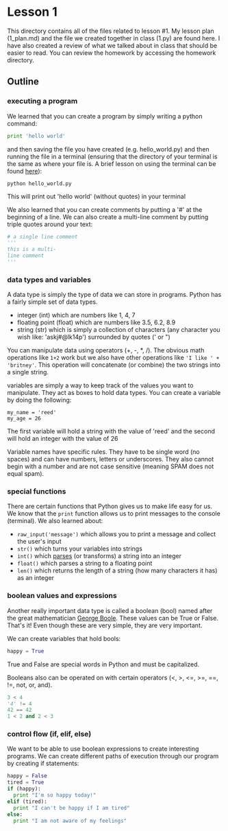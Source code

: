 # Lesson 1

This directory contains all of the files related to lesson #1. My lesson plan
(1_plan.md) and the file we created together in class (1.py) are found here. I
have also created a review of what we talked about in class that should be
easier to read. You can review the homework by accessing the homework directory.


## Outline

### executing a program

We learned that you can create a program by simply writing a python command:
  ``` python
  print 'hello world' 
  ```
and then saving the file you have created (e.g. hello_world.py) and then running
the file in a terminal (ensuring that the directory of your terminal is the same
as where your file is. A brief lesson on using the terminal can be found
[here](http://gr8idea.info/os/tutorials/linux/cd.html)):
  ```
  python hello_world.py
  ```

This will print out 'hello world' (without quotes) in your terminal

We also learned that you can create comments by putting a '#' at the beginning
of a line. We can also create a multi-line comment by putting triple quotes
around your text:
  ```python
  # a single line comment
  '''
  this is a multi-
  line comment
  '''
  ```


### data types and variables

A data type is simply the type of data we can store in programs. Python has a
fairly simple set of data types. 

- integer (int) which are numbers like 1, 4, 7
- floating point (float) which are numbers like 3.5, 6.2, 8.9
- string (str) which is simply a collection of characters (any character you
    wish like: 'askj#@lk14p') surrounded by quotes (' or ")

You can manipulate data using operators (+, -, *, /). The obvious math
operations like `1+2` work but we also have other operations like `'I like ' +
'britney'`. This operation will concatenate (or combine) the two strings into a
single string.

variables are simply a way to keep track of the values you want to manipulate.
They act as boxes to hold data types. You can create a variable by doing the
following:
  ```
  my_name = 'reed'
  my_age = 26
  ```
The first variable will hold a string with the value of 'reed' and the second
will hold an integer with the value of 26

Variable names have specific rules. They have to be single word (no spaces) and
can have numbers, letters or underscores. They also cannot begin with a number
and are not case sensitive (meaning SPAM does not equal spam).



### special functions

There are certain functions that Python gives us to make life easy for us. We
know that the `print` function allows us to print messages to the console
(terminal). We also learned about:

- `raw_input('message')` which allows you to print a message and collect the
    user's input
- `str()` which turns your variables into strings
- `int()` which [parses](http://en.wikipedia.org/wiki/Parsing) (or transforms) a
    string into an integer
- `float()` which parses a string to a floating point
- `len()` which returns the length of a string (how many characters it has) as
    an integer



### boolean values and expressions

Another really important data type is called a boolean (bool) named after the
great mathematician [George Boole](http://en.wikipedia.org/wiki/George_Boole).
These values can be True or False. That's it! Even though these are very simple,
they are very important. 

We can create variables that hold bools:
  ```python
  happy = True
  ```
True and False are special words in Python and must be capitalized.

Booleans also can be operated on with certain operators (<, >, <=, >=, ==, !=,
not, or, and). 
  ```python
  3 < 4
  '4' != 4
  42 == 42
  1 < 2 and 2 < 3
  ```


### control flow (if, elif, else)

We want to be able to use boolean expressions to create interesting programs. We
can create different paths of execution through our program by creating if
statements:
  ```python
  happy = False
  tired = True
  if (happy):
    print "I'm so happy today!"
  elif (tired):
    print "I can't be happy if I am tired"
  else:
    print "I am not aware of my feelings"
  ```

